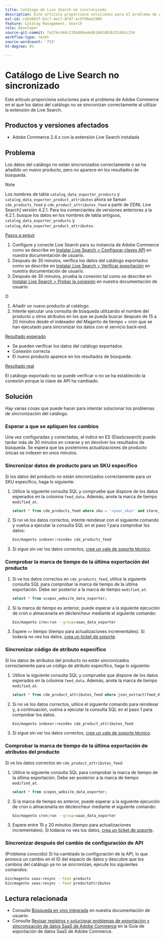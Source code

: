 ```yaml
---
title: Catálogo de Live Search no sincronizado
description: Este artículo proporciona soluciones para el problema de Adobe Commerce en el que los datos del catálogo no se sincronizan correctamente al utilizar la extensión de Live Search.
exl-id: cd2e602f-b2c7-4ecf-874f-ec5f99ae1900
feature: Catalog Management, Search
role: Developer
source-git-commit: fe276c444c235b096ea6d61b02d8362314b5c154
workflow-type: tm+mt
source-wordcount: '713'
ht-degree: 0%

---
```


# Catálogo de Live Search no sincronizado

Este artículo proporciona soluciones para el problema de Adobe Commerce en el que los datos del catálogo no se sincronizan correctamente al utilizar la extensión de Live Search.

## Productos y versiones afectados

* Adobe Commerce 2.4.x con la extensión Live Search instalada

## Problema

Los datos del catálogo no están sincronizados correctamente o se ha añadido un nuevo producto, pero no aparece en los resultados de búsqueda.

>[!NOTE]
>
>Los nombres de tabla `catalog_data_exporter_products` y `catalog_data_exporter_product_attributes` ahora se llaman `cde_products_feed` y `cde_product_attributes_feed` a partir de [!DNL Live Search] versión 4.2.1. Para los comerciantes de versiones anteriores a la 4.2.1, busque los datos en los nombres de tabla antiguos, `catalog_data_exporter_products` y `catalog_data_exporter_product_attributes`.

<u>Pasos a seguir</u>

1. Configure y conecte Live Search para su instancia de Adobe Commerce como se describe en [Instalar Live Search > Configurar claves API](https://experienceleague.adobe.com/docs/commerce-merchant-services/live-search/onboard/install.html#configure-api-keys) en nuestra documentación de usuario.
1. Después de 30 minutos, verifica los datos del catálogo exportados como se describe en [Instalar Live Search > Verificar exportación](https://experienceleague.adobe.com/docs/commerce-merchant-services/live-search/onboard/install.html#verify-export) en nuestra documentación de usuario.
1. Después de 30 minutos, prueba la conexión tal como se describe en [Instalar Live Search > Probar la conexión](https://experienceleague.adobe.com/docs/commerce-merchant-services/live-search/onboard/install.html#test-connection) en nuestra documentación de usuario.

O

1. Añadir un nuevo producto al catálogo.
1. Intente ejecutar una consulta de búsqueda utilizando el nombre del producto u otros atributos en los que se pueda buscar después de 15 a 20 minutos desde el indexador del Magento de tiempo + cron que se han ejecutado para sincronizar los datos con el servicio back-end.

<u>Resultado esperado</u>

* Se pueden verificar los datos del catálogo exportados
* Conexión correcta
* El nuevo producto aparece en los resultados de búsqueda.

<u>Resultado real</u>

El catálogo exportado no se puede verificar o no se ha establecido la conexión porque la clave de API ha cambiado.

## Solución

Hay varias cosas que puede hacer para intentar solucionar los problemas de sincronización del catálogo.

### Esperar a que se apliquen los cambios

Una vez configuradas y conectadas, el índice en ES (Elasticsearch) puede tardar más de 30 minutos en crearse y en devolver los resultados de búsqueda. Se espera que las posteriores actualizaciones de producto únicas se indexen en unos minutos.

### Sincronizar datos de producto para un SKU específico

Si los datos del producto no están sincronizados correctamente para un SKU específico, haga lo siguiente:

1. Utilice la siguiente consulta SQL y compruebe que dispone de los datos esperados en la columna `feed_data`. Además, anote la marca de tiempo `modified_at`.

   ```sql
   select * from cde_products_feed where sku = '<your_sku>' and store_view_code = '<your_ store_view_code>';
   ```

1. Si no ve los datos correctos, intente reindexar con el siguiente comando y vuelva a ejecutar la consulta SQL en el paso 1 para comprobar los datos:

   ```bash
   bin/magento indexer:reindex cde_products_feed
   ```

1. Si sigue sin ver los datos correctos, [cree un vale de soporte técnico](/help/help-center-guide/help-center/magento-help-center-user-guide.md#submit-ticket).

### Comprobar la marca de tiempo de la última exportación del producto

1. Si ve los datos correctos en `cde_products_feed`, utilice la siguiente consulta SQL para comprobar la marca de tiempo de la última exportación. Debe ser posterior a la marca de tiempo `modified_at`:

   ```sql
   select * from scopes_website_data_exporter;
   ```

1. Si la marca de tiempo es anterior, puede esperar a la siguiente ejecución de cron o almacenarla en déclencheur mediante el siguiente comando:

   ```bash
   bin/magento cron:run --group=saas_data_exporter
   ```

1. Espere `<>` tiempo (tiempo para actualizaciones incrementales). Si todavía no ves tus datos, [crea un ticket de soporte](/help/help-center-guide/help-center/magento-help-center-user-guide.md#submit-ticket).

### Sincronizar código de atributo específico

Si los datos de atributos del producto no están sincronizados correctamente para un código de atributo específico, haga lo siguiente:

1. Utilice la siguiente consulta SQL y compruebe que dispone de los datos esperados en la columna `feed_data`. Además, anote la marca de tiempo `modified_at`.

   ```sql
   select * from cde_product_attributes_feed where json_extract(feed_data, '$.attributeCode') = '<your_attribute_code>' and store_view_code = '<your_ store_view_code>';
   ```

1. Si no ve los datos correctos, utilice el siguiente comando para reindexar y, a continuación, vuelva a ejecutar la consulta SQL en el paso 1 para comprobar los datos.

   ```bash
   bin/magento indexer:reindex cde_product_attributes_feed
   ```

1. Si sigue sin ver los datos correctos, [cree un vale de soporte técnico](/help/help-center-guide/help-center/magento-help-center-user-guide.md#submit-ticket).

### Comprobar la marca de tiempo de la última exportación de atributos del producto

Si ve los datos correctos en `cde_product_attributes_feed`:

1. Utilice la siguiente consulta SQL para comprobar la marca de tiempo de la última exportación. Debe ser posterior a la marca de tiempo `modified_at`.

   ```sql
   select * from scopes_website_data_exporter;
   ```

1. Si la marca de tiempo es anterior, puede esperar a la siguiente ejecución de cron o almacenarla en déclencheur mediante el siguiente comando:

   ```bash
   bin/magento cron:run --group=saas_data_exporter
   ```

1. Espere entre 15 y 20 minutos (tiempo para actualizaciones incrementales). Si todavía no ves tus datos, [crea un ticket de soporte](/help/help-center-guide/help-center/magento-help-center-user-guide.md#submit-ticket).

### Sincronizar después del cambio de configuración de API

(Problema conocido) Si ha cambiado la configuración de la API, lo que provoca un cambio en el ID del espacio de datos y descubre que los cambios del catálogo ya no se sincronizan, ejecute los siguientes comandos:

```bash
bin/magento saas:resync --feed products
bin/magento saas:resync --feed productattributes
```

## Lectura relacionada

* Consulte [Búsqueda en vivo integrada](https://experienceleague.adobe.com/docs/commerce-merchant-services/live-search/onboard/onboarding-overview.html) en nuestra documentación de usuario.
* Consulte [Revisar registros y solucionar problemas de exportación y sincronización de datos SaaS de Adobe Commerce](https://experienceleague.adobe.com/en/docs/commerce-merchant-services/saas-data-export/troubleshooting-logging) en la Guía de exportación de datos SaaS de Adobe Commerce.
